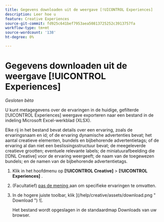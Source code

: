 ```yaml
---
title: Gegevens downloaden uit de weergave [!UICONTROL Experiences]
description: Leer hoe u
feature: Creative Experiences
source-git-commit: fd925c641bef7953aea50813725252c3913757fa
workflow-type: tm+mt
source-wordcount: '138'
ht-degree: 0%

---
```


# Gegevens downloaden uit de weergave [!UICONTROL Experiences]

*Gesloten bèta*

U kunt metagegevens over de ervaringen in de huidige, gefilterde [!UICONTROL Experiences] weergave exporteren naar een bestand in de indeling Microsoft Excel-werkblad (XLSX).

Elke rij in het bestand bevat details over een ervaring, zoals de ervaringsnaam en id; of de ervaring dynamische advertenties bevat; het aantal creatieve elementen, bundels en bijbehorende advertentietags; of de ervaring al dan niet een beslissingsstructuur bevat; de meegeleverde creatieve grootten; eventuele relevante labels; de miniatuurafbeelding die [!DNL Creative] voor de ervaring weergeeft; de naam van de toegewezen bundels; en de namen van de bijbehorende advertentietags.

1. Klik in het hoofdmenu op **[!UICONTROL Creative]** > **[!UICONTROL Experiences]** .

1. (Facultatief) [ pas de mening ](/help/creative/introduction/customize-data-views.md) aan om specifieke ervaringen te omvatten.

1. In de hogere juiste toolbar, klik ](/help/creative/assets/download.png " Download ") ![.

   Het bestand wordt opgeslagen in de standaardmap Downloads van uw browser.
